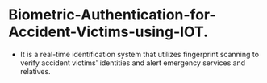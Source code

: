 # Biometric-Authentication-for-Accident-Victims-using-IOT.
-    It is a real-time identification system that utilizes fingerprint scanning to verify accident victims' identities and alert emergency services and relatives.
